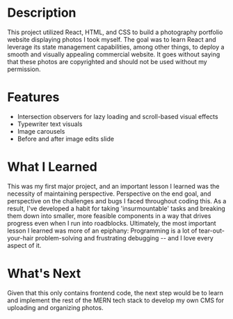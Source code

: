 # Description
This project utilized React, HTML, and CSS to build a photography portfolio website displaying photos I took myself. The goal was to learn React and leverage its state management capabilities, among other things, to deploy a smooth and visually appealing commercial website. It goes without saying that these photos are copyrighted and should not be used without my permission.

# Features
- Intersection observers for lazy loading and scroll-based visual effects
- Typewriter text visuals
- Image carousels
- Before and after image edits slide

# What I Learned
This was my first major project, and an important lesson I learned was the necessity of maintaining perspective. Perspective on the end goal, and perspective on the challenges and bugs I faced throughout coding this. As a result, I've developed a habit for taking 'insurmountable' tasks and breaking them down into smaller, more feasible components in a way that drives progress even when I run into roadblocks. Ultimately, the most important lesson I learned was more of an epiphany: Programming is a lot of tear-out-your-hair problem-solving and frustrating debugging -- and I love every aspect of it.

# What's Next
Given that this only contains frontend code, the next step would be to learn and implement the rest of the MERN tech stack to develop my own CMS for uploading and organizing photos.

